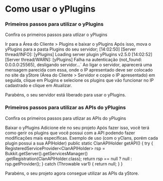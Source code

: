 # Como usar o yPlugins

### Primeiros passos para utilizar o yPlugins
<procedure title="Passos para utilizar o yPlugins">
   <p>Confira os primeiros passos para utlizar o yPlugins</p>
   <step>Ir para a Área do Cliente > Plugins e baixar o yPlugins</step>
   <step>Após isso, mova o yPlugins para a pasta Plugins do seu servidor;</step>
    <code-block lang="Plain Text">
    [14:02:50] [Server thread/INFO]: [yPlugins] Loading server plugin yPlugins v2.5.0
    [14:02:52] [Server thread/WARN]: [yPlugins] Falha na autenticação (not_found: 0.0.0.0:25565), desligando servidor...`
    </code-block>  
    <step>Ao ligar o servidor, aparecerá uma mensagem parecida com essa, onde o IP apresentado deve ser colocado no site da yStore (Área do Cliente > Servidor e copie o IP apresentado) em seguida, clique em Plugins e selecione os plugins que vão funcionar no IP cadastrado e clique em Atualizar.</step>
    <p>Parabéns, o seu servidor está liberado para usar o yPlugins.</p>
</procedure>

### Primeiros passos para utilizar as APIs do yPlugins
<procedure title="Passos para utilizar as APIs do yPlugins">
   <p>Confira os primeiros passos para utlizar as APIs do yPlugins</p>
   <step>Baixar o yPlugins</step>
   <step>Adicione ele no seu projeto</step>
   <step>Após fazer isso, você terá como gerir os plugins que você possui com a API podendo fazer modificações mais específicas.</step>
   <step>Exemplo de uso (com o yClans, porém cada plugin possui a sua APIHolder)</step>
   <code-block lang="java" ignore-vars="true">
public static ClanAPIHolder getAPI() {
    try {
        RegisteredServiceProvider&lt;ClanAPIHolder> rsp = Bukkit.getServer().getServicesManager()
            .getRegistration(ClanAPIHolder.class);
        return rsp == null ? null : rsp.getProvider();
    } catch (Throwable var1) {
        return null;
    }
}
</code-block>
    <p>Parabéns, o seu projeto agora consegue utilizar as APIs da yStore.</p>
</procedure>

<seealso style="cards">
    <category ref="wrs">
        <a href="rankup.md"/>
        <a href="factions.md"/>
        <a href="management.md"/>
        <a href="utility.md"/>
        <a href="addons.md"/>
    </category>
</seealso>